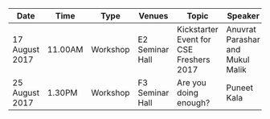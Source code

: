 **Date**|**Time**|**Type**|**Venues**|**Topic**|**Speaker**
-----|-----|-----|-----|-----|-----
17 August 2017|11.00AM|Workshop|E2 Seminar Hall|Kickstarter Event for CSE Freshers 2017|Anuvrat Parashar and Mukul Malik
25 August 2017|1.30PM|Workshop|F3 Seminar Hall|Are you doing enough?|Puneet Kala
